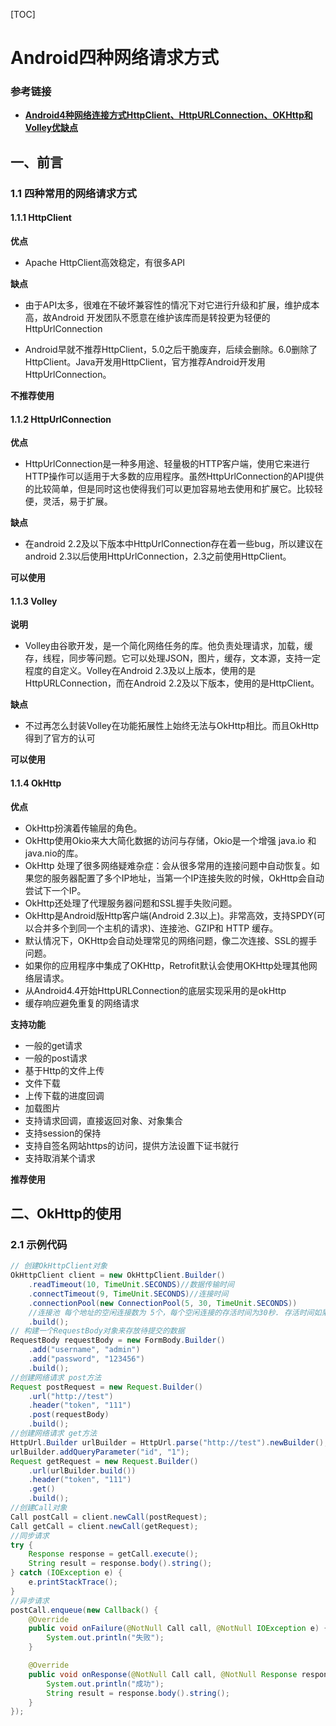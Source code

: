 [TOC]

# Android四种网络请求方式

### 参考链接

* [**Android4种网络连接方式HttpClient、HttpURLConnection、OKHttp和Volley优缺点**](https://blog.csdn.net/xiechengfa/article/details/71535563)

## 一、前言

### 1.1 四种常用的网络请求方式

#### 1.1.1 HttpClient

**优点**

* Apache HttpClient高效稳定，有很多API

**缺点**

* 由于API太多，很难在不破坏兼容性的情况下对它进行升级和扩展，维护成本高，故Android 开发团队不愿意在维护该库而是转投更为轻便的HttpUrlConnection

* Android早就不推荐HttpClient，5.0之后干脆废弃，后续会删除。6.0删除了HttpClient。Java开发用HttpClient，官方推荐Android开发用HttpUrlConnection。

**不推荐使用**

#### 1.1.2 HttpUrlConnection

**优点**

* HttpUrlConnection是一种多用途、轻量极的HTTP客户端，使用它来进行HTTP操作可以适用于大多数的应用程序。虽然HttpUrlConnection的API提供的比较简单，但是同时这也使得我们可以更加容易地去使用和扩展它。比较轻便，灵活，易于扩展。

**缺点**

* 在android 2.2及以下版本中HttpUrlConnection存在着一些bug，所以建议在android 2.3以后使用HttpUrlConnection，2.3之前使用HttpClient。

**可以使用**

#### 1.1.3 Volley

**说明**

* Volley由谷歌开发，是一个简化网络任务的库。他负责处理请求，加载，缓存，线程，同步等问题。它可以处理JSON，图片，缓存，文本源，支持一定程度的自定义。Volley在Android 2.3及以上版本，使用的是HttpURLConnection，而在Android 2.2及以下版本，使用的是HttpClient。 

**缺点**

* 不过再怎么封装Volley在功能拓展性上始终无法与OkHttp相比。而且OkHttp得到了官方的认可

**可以使用**

#### 1.1.4 OkHttp

**优点**

* OkHttp扮演着传输层的角色。
* OkHttp使用Okio来大大简化数据的访问与存储，Okio是一个增强 java.io 和 java.nio的库。
* OkHttp 处理了很多网络疑难杂症：会从很多常用的连接问题中自动恢复。如果您的服务器配置了多个IP地址，当第一个IP连接失败的时候，OkHttp会自动尝试下一个IP。
* OkHttp还处理了代理服务器问题和SSL握手失败问题。
* OkHttp是Android版Http客户端(Android 2.3以上)。非常高效，支持SPDY(可以合并多个到同一个主机的请求)、连接池、GZIP和 HTTP 缓存。
* 默认情况下，OKHttp会自动处理常见的网络问题，像二次连接、SSL的握手问题。
* 如果你的应用程序中集成了OKHttp，Retrofit默认会使用OKHttp处理其他网络层请求。
* 从Android4.4开始HttpURLConnection的底层实现采用的是okHttp 
* 缓存响应避免重复的网络请求

**支持功能**

*  一般的get请求 
*   一般的post请求 
*  基于Http的文件上传 
*  文件下载 
*  上传下载的进度回调 
*  加载图片 
*  支持请求回调，直接返回对象、对象集合 
*  支持session的保持 
*  支持自签名网站https的访问，提供方法设置下证书就行 
*  支持取消某个请求

**推荐使用**

## 二、OkHttp的使用

### 2.1 示例代码

```java
// 创建OkHttpClient对象
OkHttpClient client = new OkHttpClient.Builder()
	.readTimeout(10, TimeUnit.SECONDS)//数据传输时间
    .connectTimeout(9, TimeUnit.SECONDS)//连接时间
    .connectionPool(new ConnectionPool(5, 30, TimeUnit.SECONDS))
    //连接池 每个地址的空闲连接数为 5个，每个空闲连接的存活时间为30秒. 存活时间如果存在高并发的情况的话 需要设置小一点
    .build();
// 构建一个RequestBody对象来存放待提交的数据
RequestBody requestBody = new FormBody.Builder()
	.add("username", "admin")
    .add("password", "123456")
    .build();
//创建网络请求 post方法
Request postRequest = new Request.Builder()
	.url("http://test")
    .header("token", "111")
    .post(requestBody)
    .build();
//创建网络请求 get方法
HttpUrl.Builder urlBuilder = HttpUrl.parse("http://test").newBuilder();
urlBuilder.addQueryParameter("id", "1");
Request getRequest = new Request.Builder()
	.url(urlBuilder.build())
    .header("token", "111")
    .get()
    .build();
//创建Call对象
Call postCall = client.newCall(postRequest);
Call getCall = client.newCall(getRequest);
//同步请求
try {
	Response response = getCall.execute();
    String result = response.body().string();
} catch (IOException e) {
	e.printStackTrace();
}
//异步请求
postCall.enqueue(new Callback() {
	@Override
    public void onFailure(@NotNull Call call, @NotNull IOException e) {
    	System.out.println("失败");
	}

	@Override
    public void onResponse(@NotNull Call call, @NotNull Response response) throws IOException {
    	System.out.println("成功");
        String result = response.body().string();
	}
});
```





